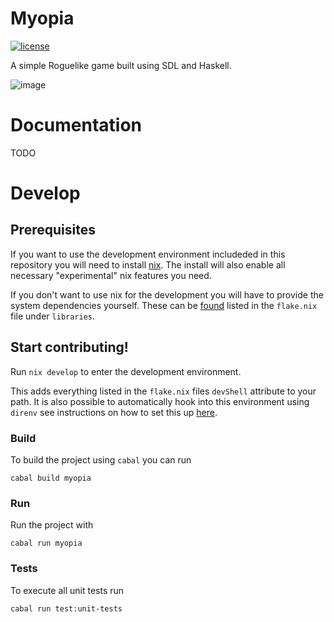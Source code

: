 # Myopia
[![license](https://img.shields.io/github/license/skykanin/Myopia?color=%23BD0000&style=for-the-badge)](https://www.gnu.org/licenses/gpl-3.0.en.html)

A simple Roguelike game built using SDL and Haskell.

![image](https://github.com/skykanin/Myopia/assets/3789764/96eaef00-c423-482a-9875-1712e9219c23)


# Documentation
TODO

# Develop
## Prerequisites
If you want to use the development environment includeded in this repository you
will need to install [nix](https://zero-to-nix.com/start/install). The install will also enable all necessary "experimental" nix features you need.

If you don't want to use nix for the development you will have to provide the system dependencies yourself.
These can be [found](https://github.com/skykanin/Myopia/blob/main/flake.nix#LL60C33-L60C48) listed in the `flake.nix` file under `libraries`.

## Start contributing!
Run `nix develop` to enter the development environment.

This adds everything listed in the `flake.nix` files `devShell` attribute to your path. It is also possible to automatically hook into this environment using `direnv` see instructions on how to set this up [here](https://github.com/direnv/direnv/wiki/Nix).

### Build
To build the project using `cabal` you can run
```
cabal build myopia
```

### Run
Run the project with
```
cabal run myopia
```

### Tests
To execute all unit tests run
```
cabal run test:unit-tests
```

